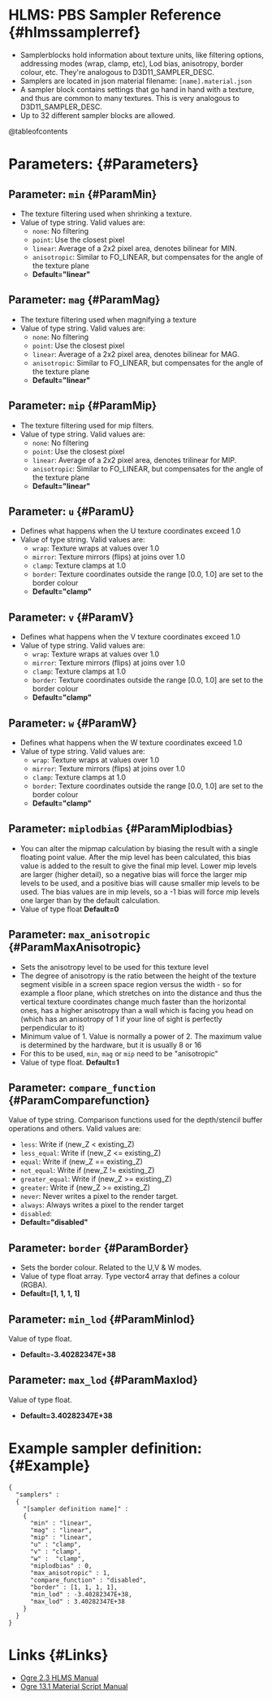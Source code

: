 
HLMS: PBS Sampler Reference {#hlmssamplerref}
================================
- Samplerblocks hold information about texture units, like filtering options, addressing modes (wrap, clamp, etc), Lod bias, anisotropy, border colour, etc. They're analogous to D3D11_SAMPLER_DESC.
- Samplers are located in json material filename: `[name].material.json`
- A sampler block contains settings that go hand in hand with a texture, and thus are common to many textures. This is very analogous to D3D11_SAMPLER_DESC.
- Up to 32 different sampler blocks are allowed.

@tableofcontents

# Parameters: {#Parameters}

## Parameter: `min` {#ParamMin}
- The texture filtering used when shrinking a texture.
- Value of type string. Valid values are:
  - `none`: No filtering
  - `point`: Use the closest pixel
  - `linear`: Average of a 2x2 pixel area, denotes bilinear for MIN.
  - `anisotropic`: Similar to FO_LINEAR, but compensates for the angle of the texture plane
  - **Default="linear"**

## Parameter: `mag` {#ParamMag}
- The texture filtering used when magnifying a texture
- Value of type string. Valid values are:
  - `none`: No filtering
  - `point`: Use the closest pixel
  - `linear`: Average of a 2x2 pixel area, denotes bilinear for MAG.
  - `anisotropic`: Similar to FO_LINEAR, but compensates for the angle of the texture plane
  - **Default="linear"**

## Parameter: `mip` {#ParamMip}
- The texture filtering used for mip filters.
- Value of type string. Valid values are:
  - `none`: No filtering
  - `point`: Use the closest pixel
  - `linear`: Average of a 2x2 pixel area, denotes trilinear for MIP.
  - `anisotropic`: Similar to FO_LINEAR, but compensates for the angle of the texture plane
  - **Default="linear"**

## Parameter: `u` {#ParamU}
- Defines what happens when the U texture coordinates exceed 1.0
- Value of type string. Valid values are:
  - `wrap`: Texture wraps at values over 1.0
  - `mirror`: Texture mirrors (flips) at joins over 1.0
  - `clamp`: Texture clamps at 1.0
  - `border`: Texture coordinates outside the range [0.0, 1.0] are set to the border colour
  - **Default="clamp"**

## Parameter: `v` {#ParamV}
- Defines what happens when the V texture coordinates exceed 1.0
- Value of type string. Valid values are:
  - `wrap`: Texture wraps at values over 1.0
  - `mirror`: Texture mirrors (flips) at joins over 1.0
  - `clamp`: Texture clamps at 1.0
  - `border`: Texture coordinates outside the range [0.0, 1.0] are set to the border colour
  - **Default="clamp"**
  
## Parameter: `w` {#ParamW}
- Defines what happens when the W texture coordinates exceed 1.0
- Value of type string. Valid values are:
  - `wrap`: Texture wraps at values over 1.0
  - `mirror`: Texture mirrors (flips) at joins over 1.0
  - `clamp`: Texture clamps at 1.0
  - `border`: Texture coordinates outside the range [0.0, 1.0] are set to the border colour
  - **Default="clamp"**
  
## Parameter: `miplodbias` {#ParamMiplodbias}
- You can alter the mipmap calculation by biasing the result with a single floating point value. After the mip level has been calculated, this bias value is added to the result to give the final mip level. Lower mip levels are larger (higher detail), so a negative bias will force the larger mip levels to be used, and a positive bias will cause smaller mip levels to be used. The bias values are in mip levels, so a -1 bias will force mip levels one larger than by the default calculation.
- Value of type float **Default=0**
  
## Parameter: `max_anisotropic` {#ParamMaxAnisotropic}
- Sets the anisotropy level to be used for this texture level
- The degree of anisotropy is the ratio between the height of the texture segment visible in a screen space region versus the width - so for example a floor plane, which stretches on into the distance and thus the vertical texture coordinates change much faster than the horizontal ones, has a higher anisotropy than a wall which is facing you head on (which has an anisotropy of 1 if your line of sight is perfectly perpendicular to it)
- Minimum value of 1. Value is normally a power of 2. The maximum value is determined by the hardware, but it is usually 8 or 16
- For this to be used, `min`, `mag` or `mip` need to be "anisotropic"
- Value of type float. **Default=1**
  
## Parameter: `compare_function` {#ParamComparefunction}
Value of type string. Comparison functions used for the depth/stencil buffer operations and others. Valid values are:
  - `less`: Write if (new_Z < existing_Z)
  - `less_equal`: Write if (new_Z <= existing_Z) 
  - `equal`: Write if (new_Z == existing_Z) 
  - `not_equal`: Write if (new_Z != existing_Z) 
  - `greater_equal`: Write if (new_Z >= existing_Z)
  - `greater`: Write if (new_Z >= existing_Z)
  - `never`: Never writes a pixel to the render target. 
  - `always`: Always writes a pixel to the render target
  - `disabled`:
  - **Default="disabled"**

## Parameter: `border` {#ParamBorder}
- Sets the border colour. Related to the U,V & W modes.
- Value of type float array. Type vector4 array that defines a colour (RGBA).
- **Default=[1, 1, 1, 1]**

## Parameter: `min_lod` {#ParamMinlod}
Value of type float.
  - **Default=-3.40282347E+38**

## Parameter: `max_lod` {#ParamMaxlod}
Value of type float.
  - **Default=3.40282347E+38**

# Example sampler definition: {#Example}
```
{
  "samplers" :
  {
    "[sampler definition name]" :
    {
      "min" : "linear",
      "mag" : "linear",
      "mip" : "linear",
      "u" : "clamp",
      "v" : "clamp",
      "w" :  "clamp",
      "miplodbias" : 0,
      "max_anisotropic" : 1,
      "compare_function" : "disabled",
      "border" : [1, 1, 1, 1],
      "min_lod" : -3.40282347E+38,
      "max_lod" : 3.40282347E+38
    }
  }
}
```

# Links {#Links}
- [Ogre 2.3 HLMS Manual](https://ogrecave.github.io/ogre-next/api/2.3/hlms.html)
- [Ogre 13.1 Material Script Manual](https://ogrecave.github.io/ogre/api/latest/_material-_scripts.html#SEC23)